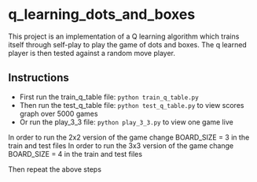 # q_learning_dots_and_boxes
This project is an implementation of a Q learning algorithm which trains itself through self-play to play the game of dots and boxes. The q learned player is then tested against a random move player.

## Instructions
* First run the train_q_table file: `python train_q_table.py`
* Then run the test_q_table file: `python test_q_table.py` to view scores graph over 5000 games
* Or run the play_3_3 file: `python play_3_3.py` to view one game live

In order to run the 2x2 version of the game change BOARD_SIZE = 3 in the train and test files
In order to run the 3x3 version of the game change BOARD_SIZE = 4 in the train and test files

Then repeat the above steps
